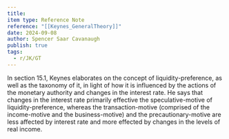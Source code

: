 ```yaml
---
title: 
item type: Reference Note
reference: "[[Keynes_GeneralTheory]]"
date: 2024-09-08
author: Spencer Saar Cavanaugh
publish: true
tags:
  - r/JK/GT
---
```

In section 15.1, Keynes elaborates on the concept of liquidity-preference, as well as the taxonomy of it, in light of how it is influenced by the actions of the monetary authority and changes in the interest rate. He says that changes in the interest rate primarily effective the speculative-motive of liquidity-preference, whereas the transaction-motive (comprised of the income-motive and the business-motive) and the precautionary-motive are less affected by interest rate and more effected by changes in the levels of real income.